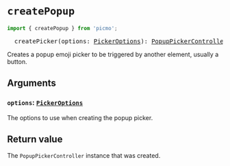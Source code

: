 # `createPopup`

```javascript
import { createPopup } from 'picmo';
```

<pre>
  createPicker(options: <a href="../types/picker-options">PickerOptions</a>): <a href="../classes/popup-picker-controller">PopupPickerController</a>
</pre>

Creates a popup emoji picker to be triggered by another element, usually a button.

## Arguments

### `options`: [`PickerOptions`](./picker-options)

The options to use when creating the popup picker.

## Return value

The `PopupPickerController` instance that was created.
